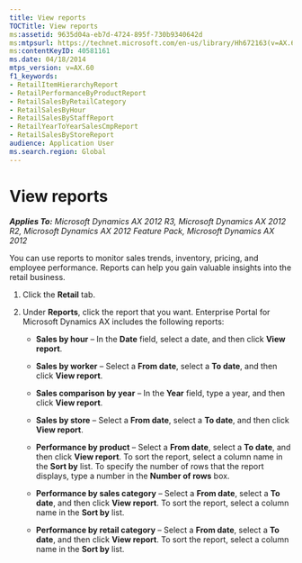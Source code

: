 ```yaml
---
title: View reports
TOCTitle: View reports
ms:assetid: 9635d04a-eb7d-4724-895f-730b9340642d
ms:mtpsurl: https://technet.microsoft.com/en-us/library/Hh672163(v=AX.60)
ms:contentKeyID: 40581161
ms.date: 04/18/2014
mtps_version: v=AX.60
f1_keywords:
- RetailItemHierarchyReport
- RetailPerformanceByProductReport
- RetailSalesByRetailCategory
- RetailSalesByHour
- RetailSalesByStaffReport
- RetailYearToYearSalesCmpReport
- RetailSalesByStoreReport
audience: Application User
ms.search.region: Global
---
```


# View reports 


_**Applies To:** Microsoft Dynamics AX 2012 R3, Microsoft Dynamics AX 2012 R2, Microsoft Dynamics AX 2012 Feature Pack, Microsoft Dynamics AX 2012_

You can use reports to monitor sales trends, inventory, pricing, and employee performance. Reports can help you gain valuable insights into the retail business.

1.  Click the **Retail** tab.

2.  Under **Reports**, click the report that you want. Enterprise Portal for Microsoft Dynamics AX includes the following reports:
    
      - **Sales by hour** – In the **Date** field, select a date, and then click **View report**.
    
      - **Sales by worker** – Select a **From date**, select a **To date**, and then click **View report**.
    
      - **Sales comparison by year** – In the **Year** field, type a year, and then click **View report**.
    
      - **Sales by store** – Select a **From date**, select a **To date**, and then click **View report**.
    
      - **Performance by product** – Select a **From date**, select a **To date**, and then click **View report**. To sort the report, select a column name in the **Sort by** list. To specify the number of rows that the report displays, type a number in the **Number of rows** box.
    
      - **Performance by sales category** – Select a **From date**, select a **To date**, and then click **View report**. To sort the report, select a column name in the **Sort by** list.
    
      - **Performance by retail category** – Select a **From date**, select a **To date**, and then click **View report**. To sort the report, select a column name in the **Sort by** list.

  


